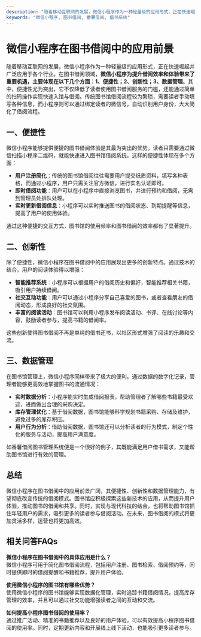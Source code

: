 ```yaml
---
description: "随着移动互联网的发展，微信小程序作为一种轻量级的应用形式，正在快速崛起并广泛应用于各个行业。在图书借阅领域，**微信小程序为提升借阅效率和体验带来了重要机遇，主要体现在以下几个方面：1、便捷性；2、创新性；3、数据管理**。其中，便捷性尤为突出，它不仅降低了读者使用图书借阅服务的门槛，还能通过简单的扫码操作实现快速入馆与借阅。传统图书馆借阅流程较为繁琐，需要读者手动填写各种信息，而小程序则可以通过绑定读者的微信号，自动识别用户身份，大大简化了借阅流程。"
keywords: "微信小程序, 图书借阅, 番薯借阅, 借书系统"
---
```

# 微信小程序在图书借阅中的应用前景

随着移动互联网的发展，微信小程序作为一种轻量级的应用形式，正在快速崛起并广泛应用于各个行业。在图书借阅领域，**微信小程序为提升借阅效率和体验带来了重要机遇，主要体现在以下几个方面：1、便捷性；2、创新性；3、数据管理**。其中，便捷性尤为突出，它不仅降低了读者使用图书借阅服务的门槛，还能通过简单的扫码操作实现快速入馆与借阅。传统图书馆借阅流程较为繁琐，需要读者手动填写各种信息，而小程序则可以通过绑定读者的微信号，自动识别用户身份，大大简化了借阅流程。

## **一、便捷性**

微信小程序能够提供便捷的图书借阅体验是其最为突出的优势。读者只需要通过微信扫描小程序二维码，就能快速进入图书馆借阅系统。这样的便捷性体现在多个方面：

- **用户注册简化**：传统的图书馆借阅往往需要用户提交纸质资料，填写各种表格，而通过小程序，用户只需关注官方微信，进行实名认证即可。
- **即时借阅功能**：用户可以在小程序中直接浏览图书，并进行预约和借阅，无需到管理员处排队处理。
- **实时更新借阅信息**：小程序可以实时推送图书的借阅状态、到期提醒等信息，提高了用户的使用体验。

通过这种便捷的交互方式，图书馆的使用频率和图书借阅的效率都有了显著提升。

## **二、创新性**

除了便捷性，微信小程序在图书借阅中的应用展现出更多的创新特点。通过技术的结合，用户的阅读体验得以增强：

- **智能推荐系统**：小程序可以根据用户的借阅历史和偏好，智能推荐相关书籍，吸引用户持续借阅。
- **社交互动功能**：用户可以通过小程序分享自己喜爱的图书，或者查看朋友的借阅动态，形成良好的社交氛围。
- **丰富的阅读活动**：图书馆可以利用小程序发布阅读活动、书评、在线讨论等内容，鼓励读者参与，提高书籍的借阅率。

这些创新使得图书借阅不再是单纯的借书还书，以社区形式增强了阅读的乐趣和交流。

## **三、数据管理**

在图书馆管理上，微信小程序同样带来了极大的便利。通过数据的数字化记录，管理者能够更高效地掌握图书的流通情况：

- **实时数据分析**：小程序能实时生成借阅报表，帮助管理者了解哪些书籍最受欢迎，进而做出合理的采购决定。
- **库存管理优化**：基于借阅数据，图书馆能够科学规划书籍采购、存储及维护，避免过多的库存积压。
- **用户行为分析**：借助借阅数据，图书馆还可以分析读者的行为模式，制定个性化的服务与活动，提高用户满意度。

如番薯借阅图书管理系统便是一个很好的例子，其既能满足用户借书需求，又能帮助图书馆进行有效的管理。

## **总结**

微信小程序在图书借阅中的应用前景广阔，其便捷性、创新性和数据管理能力，有望彻底改变传统的借阅模式。图书馆应积极探索这些新技术的应用，从而提升用户体验，推动图书的借阅和共享。同时，实现与现代科技的结合，也将帮助图书馆抓住年轻用户的需求，吸引更多的读者参与借阅活动。在未来，图书借阅的模式将更加灵活多样，运营也将更加高效。

## 相关问答FAQs

**微信小程序在图书借阅中的具体应用是什么？**  
微信小程序可用于简化图书借阅流程，包括用户注册、图书检索、借阅预约等，同时提供即时的借阅提醒和书籍推荐，提升用户体验。

**使用微信小程序的图书馆有哪些优势？**  
使用微信小程序的图书馆能够实现数据化管理，实时追踪书籍借阅情况，提高库存管理的效率，并且可以通过社交功能增强读者之间的互动和交流。

**如何提高小程序图书借阅的使用率？**  
通过推广活动、精准的书籍推荐以及良好的用户体验，可以有效提高小程序图书借阅的使用率。同时，定期更新内容和开展线上线下活动，也能吸引更多读者参与。
